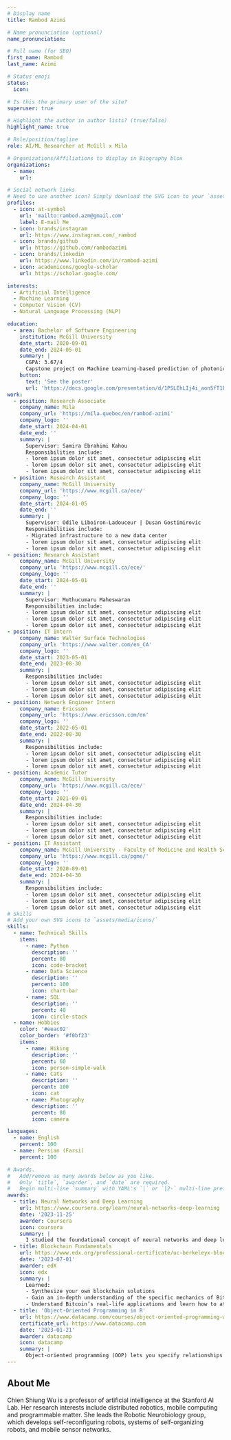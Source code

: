 ```yaml
---
# Display name
title: Rambod Azimi

# Name pronunciation (optional)
name_pronunciation:

# Full name (for SEO)
first_name: Rambod
last_name: Azimi

# Status emoji
status:
  icon:

# Is this the primary user of the site?
superuser: true

# Highlight the author in author lists? (true/false)
highlight_name: true

# Role/position/tagline
role: AI/ML Researcher at McGill x Mila

# Organizations/Affiliations to display in Biography blox
organizations:
  - name:
    url:

# Social network links
# Need to use another icon? Simply download the SVG icon to your `assets/media/icons/` folder.
profiles:
  - icon: at-symbol
    url: 'mailto:rambod.azm@gmail.com'
    label: E-mail Me
  - icon: brands/instagram
    url: https://www.instagram.com/_rambod
  - icon: brands/github
    url: https://github.com/rambodazimi
  - icon: brands/linkedin
    url: https://www.linkedin.com/in/rambod-azimi
  - icon: academicons/google-scholar
    url: https://scholar.google.com/

interests:
  - Artificial Intelligence
  - Machine Learning
  - Computer Vision (CV)
  - Natural Language Processing (NLP)

education:
  - area: Bachelor of Software Engineering
    institution: McGill University
    date_start: 2020-09-01
    date_end: 2024-05-01
    summary: |
      CGPA: 3.67/4
      Capstone project on Machine Learning-based prediction of photonic integrated circuits. Supervisors: Professor Odile Liboiron-Ladouceur and Dr. Dusan Gostimirovic
    button:
      text: 'See the poster'
      url: 'https://docs.google.com/presentation/d/1PSLEhLIj4i_aon5fT1EKE06baUGiXKFXLhSrsWv40aw/edit?usp=sharing'
work:
  - position: Research Associate
    company_name: Mila
    company_url: 'https://mila.quebec/en/rambod-azimi'
    company_logo: ''
    date_start: 2024-04-01
    date_end: ''
    summary: |
      Supervisor: Samira Ebrahimi Kahou
      Responsibilities include:
      - lorem ipsum dolor sit amet, consectetur adipiscing elit
      - lorem ipsum dolor sit amet, consectetur adipiscing elit
      - lorem ipsum dolor sit amet, consectetur adipiscing elit
  - position: Research Assistant
    company_name: McGill University
    company_url: 'https://www.mcgill.ca/ece/'
    company_logo: ''
    date_start: 2024-01-05
    date_end: ''
    summary: |
      Supervisor: Odile Liboiron-Ladouceur | Dusan Gostimirovic
      Responsibilities include:
      - Migrated infrastructure to a new data center
      - lorem ipsum dolor sit amet, consectetur adipiscing elit
      - lorem ipsum dolor sit amet, consectetur adipiscing elit
- position: Research Assistant
    company_name: McGill University
    company_url: 'https://www.mcgill.ca/ece/'
    company_logo: ''
    date_start: 2024-05-01
    date_end: ''
    summary: |
      Supervisor: Muthucumaru Maheswaran
      Responsibilities include:
      - lorem ipsum dolor sit amet, consectetur adipiscing elit
      - lorem ipsum dolor sit amet, consectetur adipiscing elit
      - lorem ipsum dolor sit amet, consectetur adipiscing elit
- position: IT Intern
    company_name: Walter Surface Technologies
    company_url: 'https://www.walter.com/en_CA'
    company_logo: ''
    date_start: 2023-05-01
    date_end: 2023-08-30
    summary: |
      Responsibilities include:
      - lorem ipsum dolor sit amet, consectetur adipiscing elit
      - lorem ipsum dolor sit amet, consectetur adipiscing elit
      - lorem ipsum dolor sit amet, consectetur adipiscing elit
- position: Network Engineer Intern
    company_name: Ericsson
    company_url: 'https://www.ericsson.com/en'
    company_logo: ''
    date_start: 2022-05-01
    date_end: 2022-08-30
    summary: |
      Responsibilities include:
      - lorem ipsum dolor sit amet, consectetur adipiscing elit
      - lorem ipsum dolor sit amet, consectetur adipiscing elit
      - lorem ipsum dolor sit amet, consectetur adipiscing elit
- position: Academic Tutor
    company_name: McGill University
    company_url: 'https://www.mcgill.ca/ece/'
    company_logo: ''
    date_start: 2021-09-01
    date_end: 2024-04-30
    summary: |
      Responsibilities include:
      - lorem ipsum dolor sit amet, consectetur adipiscing elit
      - lorem ipsum dolor sit amet, consectetur adipiscing elit
      - lorem ipsum dolor sit amet, consectetur adipiscing elit
- position: IT Assistant
    company_name: McGill University - Faculty of Medicine and Health Sciences
    company_url: 'https://www.mcgill.ca/pgme/'
    company_logo: ''
    date_start: 2020-09-01
    date_end: 2024-04-30
    summary: |
      Responsibilities include:
      - lorem ipsum dolor sit amet, consectetur adipiscing elit
      - lorem ipsum dolor sit amet, consectetur adipiscing elit
      - lorem ipsum dolor sit amet, consectetur adipiscing elit
# Skills
# Add your own SVG icons to `assets/media/icons/`
skills:
  - name: Technical Skills
    items:
      - name: Python
        description: ''
        percent: 80
        icon: code-bracket
      - name: Data Science
        description: ''
        percent: 100
        icon: chart-bar
      - name: SQL
        description: ''
        percent: 40
        icon: circle-stack
  - name: Hobbies
    color: '#eeac02'
    color_border: '#f0bf23'
    items:
      - name: Hiking
        description: ''
        percent: 60
        icon: person-simple-walk
      - name: Cats
        description: ''
        percent: 100
        icon: cat
      - name: Photography
        description: ''
        percent: 80
        icon: camera

languages:
  - name: English
    percent: 100
  - name: Persian (Farsi)
    percent: 100

# Awards.
#   Add/remove as many awards below as you like.
#   Only `title`, `awarder`, and `date` are required.
#   Begin multi-line `summary` with YAML's `|` or `|2-` multi-line prefix and indent 2 spaces below.
awards:
  - title: Neural Networks and Deep Learning
    url: https://www.coursera.org/learn/neural-networks-deep-learning
    date: '2023-11-25'
    awarder: Coursera
    icon: coursera
    summary: |
      I studied the foundational concept of neural networks and deep learning. By the end, I was familiar with the significant technological trends driving the rise of deep learning; build, train, and apply fully connected deep neural networks; implement efficient (vectorized) neural networks; identify key parameters in a neural network’s architecture; and apply deep learning to your own applications.
  - title: Blockchain Fundamentals
    url: https://www.edx.org/professional-certificate/uc-berkeleyx-blockchain-fundamentals
    date: '2023-07-01'
    awarder: edX
    icon: edx
    summary: |
      Learned:
      - Synthesize your own blockchain solutions
      - Gain an in-depth understanding of the specific mechanics of Bitcoin
      - Understand Bitcoin’s real-life applications and learn how to attack and destroy Bitcoin, Ethereum, smart contracts and Dapps, and alternatives to Bitcoin’s Proof-of-Work consensus algorithm
  - title: 'Object-Oriented Programming in R'
    url: https://www.datacamp.com/courses/object-oriented-programming-with-s3-and-r6-in-r
    certificate_url: https://www.datacamp.com
    date: '2023-01-21'
    awarder: datacamp
    icon: datacamp
    summary: |
      Object-oriented programming (OOP) lets you specify relationships between functions and the objects that they can act on, helping you manage complexity in your code. This is an intermediate level course, providing an introduction to OOP, using the S3 and R6 systems. S3 is a great day-to-day R programming tool that simplifies some of the functions that you write. R6 is especially useful for industry-specific analyses, working with web APIs, and building GUIs.
---
```


## About Me

Chien Shiung Wu is a professor of artificial intelligence at the Stanford AI Lab. Her research interests include distributed robotics, mobile computing and programmable matter. She leads the Robotic Neurobiology group, which develops self-reconfiguring robots, systems of self-organizing robots, and mobile sensor networks.
